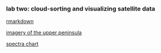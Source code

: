 ### lab two: cloud-sorting and visualizing satellite data
[rmarkdown](lab_02.html)

[imagery of the upper peninsula](lab_02_up.html)

[spectra chart](spectra.html)
